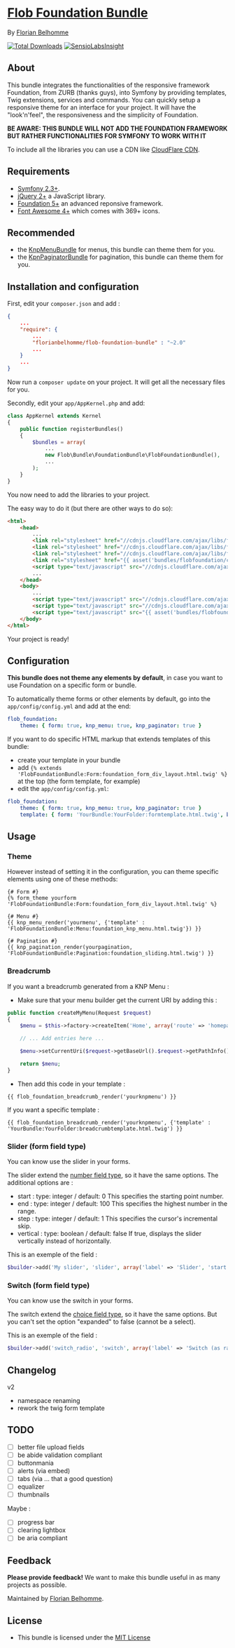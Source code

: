 # [Flob Foundation Bundle](https://github.com/florianbelhomme/FlobFoundationBundle)

By [Florian Belhomme](http://florianbelhomme.com)

[![Total Downloads](https://poser.pugx.org/florianbelhomme/flob-foundation-bundle/downloads.svg)](https://packagist.org/packages/florianbelhomme/flob-foundation-bundle)
[![SensioLabsInsight](https://insight.sensiolabs.com/projects/4ffe439b-5a0c-4caa-914e-005d21591c3d/mini.png)](https://insight.sensiolabs.com/projects/4ffe439b-5a0c-4caa-914e-005d21591c3d)

## About

This bundle integrates the functionalities of the responsive framework Foundation, from ZURB (thanks guys), into Symfony by providing templates, Twig extensions, services and commands. You can quickly setup a responsive theme for an interface for your project. It will have the "look'n'feel", the responsiveness and the simplicity of Foundation.

**BE AWARE: THIS BUNDLE WILL NOT ADD THE FOUNDATION FRAMEWORK BUT RATHER FUNCTIONALITIES FOR SYMFONY TO WORK WITH IT**

To include all the libraries you can use a CDN like [CloudFlare CDN](http://cdnjs.com/).

## Requirements

- [Symfony 2.3+](http://symfony.com).
- [jQuery 2+](http://jquery.com/) a JavaScript library.
- [Foundation 5+](http://foundation.zurb.com/) an advanced reponsive framework.
- [Font Awesome 4+](http://fontawesome.io/) which comes with 369+ icons.

## Recommended

- the [KnpMenuBundle](https://github.com/KnpLabs/KnpMenuBundle) for menus, this bundle can theme them for you.
- the [KpnPaginatorBundle](https://github.com/KnpLabs/KnpPaginatorBundle) for pagination, this bundle can theme them for you.

## Installation and configuration

First, edit your `composer.json` and add :

```JSON
{
    ...
    "require": {
        ...
        "florianbelhomme/flob-foundation-bundle" : "~2.0"
        ...
    }
    ...
}
```

Now run a `composer update` on your project. It will get all the necessary files for you.

Secondly, edit your `app/AppKernel.php` and add:

```PHP
class AppKernel extends Kernel
{
    public function registerBundles()
    {
        $bundles = array(
            ...
            new Flob\Bundle\FoundationBundle\FlobFoundationBundle(),
            ...
        );
    }
}
```

You now need to add the libraries to your project.

The easy way to do it (but there are other ways to do so):

```HTML
<html>
    <head>
        ...
        <link rel="stylesheet" href="//cdnjs.cloudflare.com/ajax/libs/foundation/5.4.5/css/normalize.min.css" type="text/css" />
        <link rel="stylesheet" href="//cdnjs.cloudflare.com/ajax/libs/foundation/5.4.5/css/foundation.min.css" type="text/css" />
        <link rel="stylesheet" href="//cdnjs.cloudflare.com/ajax/libs/font-awesome/4.2.0/css/font-awesome.min.css" type="text/css" />
        <link rel="stylesheet" href="{{ asset('bundles/flobfoundation/css/foundationtosymfony.css') }}" type="text/css" />
        <script type="text/javascript" src="//cdnjs.cloudflare.com/ajax/libs/modernizr/2.8.3/modernizr.min.js"></script>
        ...
    </head>
    <body>
        ...
        <script type="text/javascript" src="//cdnjs.cloudflare.com/ajax/libs/jquery/2.1.1/jquery.min.js"></script>
        <script type="text/javascript" src="//cdnjs.cloudflare.com/ajax/libs/foundation/5.4.5/js/foundation.min.js"></script>
        <script type="text/javascript" src="{{ asset('bundles/flobfoundation/js/foundationtosymfony.js') }}"></script>
    </body>
</html>
```

Your project is ready!

## Configuration

**This bundle does not theme any elements by default**, in case you want to use Foundation on a specific form or bundle.

To automatically theme forms or other elements by default, go into the `app/config/config.yml` and add at the end:

```YAML
flob_foundation:
    theme: { form: true, knp_menu: true, knp_paginator: true }
```

If you want to do specific HTML markup that extends templates of this bundle:
* create your template in your bundle
* add `{% extends 'FlobFoundationBundle:Form:foundation_form_div_layout.html.twig' %}` at the top (the form template, for example)
* edit the `app/config/config.yml`:

```YAML
flob_foundation:
    theme: { form: true, knp_menu: true, knp_paginator: true }
    template: { form: 'YourBundle:YourFolder:formtemplate.html.twig', breadcrumb: 'YourBundle:YourFolder:breadcrumbtemplate.html.twig', knp_menu: 'YourBundle:YourFolder:menutemplate.html.twig', knp_paginator: 'YourBundle:YourFolder:paginatortemplate.html.twig' }
```
## Usage

### Theme

However instead of setting it in the configuration, you can theme specific elements using one of these methods:

```Twig
{# Form #}
{% form_theme yourform 'FlobFoundationBundle:Form:foundation_form_div_layout.html.twig' %}

{# Menu #}
{{ knp_menu_render('yourmenu', {'template' : 'FlobFoundationBundle:Menu:foundation_knp_menu.html.twig'}) }}

{# Pagination #}
{{ knp_pagination_render(yourpagination, 'FlobFoundationBundle:Pagination:foundation_sliding.html.twig') }}
```

### Breadcrumb

If you want a breadcrumb generated from a KNP Menu :

* Make sure that your menu builder get the current URI by adding this :

```Php
public function createMyMenu(Request $request)
{
    $menu = $this->factory->createItem('Home', array('route' => 'homepage')));

    // ... Add entries here ...

    $menu->setCurrentUri($request->getBaseUrl().$request->getPathInfo());

    return $menu;
}
```

* Then add this code in your template :

```Twig
{{ flob_foundation_breadcrumb_render('yourknpmenu') }}
```

If you want a specific template :

```Twig
{{ flob_foundation_breadcrumb_render('yourknpmenu', {'template' : 'YourBundle:YourFolder:breadcrumbtemplate.html.twig') }}
```

### Slider (form field type)

You can know use the slider in your forms.

The slider extend the [number field type](http://symfony.com/doc/current/reference/forms/types/number.html), so it have the same options.
The additional options are :
* start :
type: integer / default: 0
This specifies the starting point number.
* end :
type: integer / default: 100
This specifies the highest number in the range.
* step :
type: integer / default: 1
This specifies the cursor's incremental skip.
* vertical :
type: boolean / default: false
If true, displays the slider vertically instead of horizontally.

This is an exemple of the field :
```Php
$builder->add('My slider', 'slider', array('label' => 'Slider', 'start' => 10, 'end' => 20, 'step' => 2));
```

### Switch (form field type)

You can know use the switch in your forms.

The switch extend the [choice field type](http://symfony.com/doc/current/reference/forms/types/number.html), so it have the same options. But you can't set the option "expanded" to false (cannot be a select).

This is an exemple of the field :
```Php
$builder->add('switch_radio', 'switch', array('label' => 'Switch (as radio)', 'choices' => array(1 => 'Choice 1', 2 => 'Choice 2', 3 => 'Obi wan kenobi'), 'multiple' => false));
```

## Changelog

v2
- namespace renaming
- rework the twig form template

## TODO

- [ ] better file upload fields
- [ ] be abide validation compliant
- [ ] buttonmania
- [ ] alerts (via embed)
- [ ] tabs (via ... that a good question)
- [ ] equalizer
- [ ] thumbnails

Maybe :
- [ ] progress bar
- [ ] clearing lightbox
- [ ] be aria compliant

## Feedback

**Please provide feedback!**
We want to make this bundle useful in as many projects as possible.

Maintained by [Florian Belhomme](http://florianbelhomme.com).

## License

- This bundle is licensed under the [MIT License](http://opensource.org/licenses/MIT)

